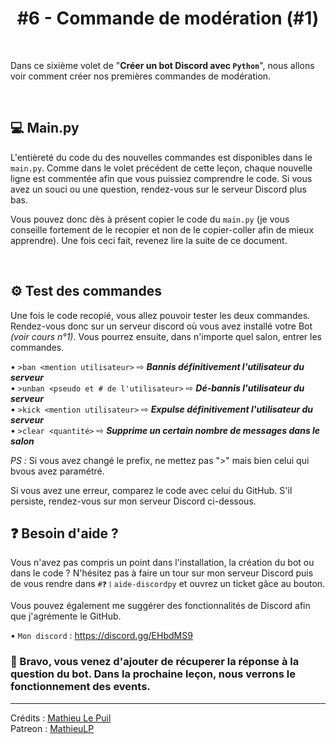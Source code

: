 <h1 align="center">#6 - Commande de modération (#1)</h1>

<br>

Dans ce sixième volet de "**Créer un bot Discord avec `Python`**", nous allons voir comment créer nos premières commandes de modération.

<br>

## 💻 Main.py

L'entièreté du code du des nouvelles commandes est disponibles dans le `main.py`. Comme dans le volet précédent de cette leçon, chaque nouvelle ligne est commentée afin que vous puissiez comprendre le code. Si vous avez un souci ou une question, rendez-vous sur le serveur Discord plus bas.

Vous pouvez donc dès à présent copier le code du `main.py` (je vous conseille fortement de le recopier et non de le copier-coller afin de mieux apprendre). Une fois ceci fait, revenez lire la suite de ce document.

<br>

## ⚙ Test des commandes

Une fois le code recopié, vous allez pouvoir tester les deux commandes. Rendez-vous donc sur un serveur discord où vous avez installé votre Bot *(voir cours n°1)*. Vous pourrez ensuite, dans n'importe quel salon, entrer les commandes.

• `>ban <mention utilisateur>` ⇨ ***Bannis définitivement l'utilisateur du serveur*** <br>
• `>unban <pseudo et # de l'utilisateur>` ⇨ ***Dé-bannis l'utilisateur du serveur*** <br>
• `>kick <mention utilisateur>` ⇨ ***Expulse définitivement l'utilisateur du serveur*** <br>
• `>clear <quantité>` ⇨ ***Supprime un certain nombre de messages dans le salon*** <br>

*PS :* Si vous avez changé le prefix, ne mettez pas ">" mais bien celui qui bvous avez paramétré.

Si vous avez une erreur, comparez le code avec celui du GitHub. S'il persiste, rendez-vous sur mon serveur Discord ci-dessous.


## ❓ Besoin d'aide ?

Vous n'avez pas compris un point dans l'installation, la création du bot ou dans le code ? N'hésitez pas à faire un tour sur mon serveur Discord puis de vous rendre dans `#❓〡aide-discordpy` et ouvrez un ticket gâce au bouton.

Vous pouvez également me suggérer des fonctionnalités de Discord afin que j'agrémente le GitHub.

• `Mon discord` : https://discord.gg/EHbdMS9

### 👏 Bravo, vous venez d'ajouter de récuperer la réponse à la question du bot. Dans la prochaine leçon, nous verrons le fonctionnement des events.


---

Crédits : [Mathieu Le Puil](https://github.com/MathieuLePuil) <br>
Patreon : [MathieuLP](https://www.patreon.com/mathieulp)

